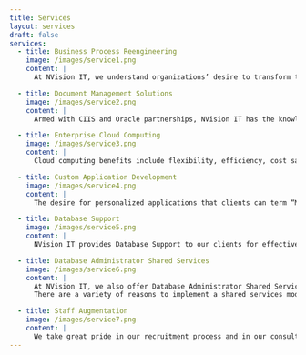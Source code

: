 ```yaml
---
title: Services
layout: services
draft: false
services:
  - title: Business Process Reengineering
    image: /images/service1.png
    content: |
      At NVision IT, we understand organizations’ desire to transform their business processes, re-prioritize tasks, and potentially change the way they work for their business to grow. In order to succeed, many organizations are using Business Process Reengineering to maintain effectiveness, stabilize performance issues and achieve significant improvements in overall organizational performance. We believe there is a need for constant change in business process models so that they are aligned with current business trends and allow for facilitation of fundamental transformations in organizations.Business Process Reengineering is a business strategy used to optimize profits and keep organizations up to date. It transforms all processes of the business, enabling growth and making the organization more cost-effective and time-efficient. Existing business processes are reviewed with new rules established and implemented as a part of reengineering. This enables our reengineering consultants to prepare a plan to modify existing processes and blend them in with the new business rules. We review the existing strategy and suggest new methodologies to improve the business processes and operational effectiveness. Once objectives are established, the team best suited to achieve the desired results will be identified. After a brainstorming session where the attributes of the new business processes are analyzed, a new business model is created. The client (along with our team) implements the plan that their organization will follow to achieve optimum performance. The quality of our product is reflected in our commitment and professionalism toward the advancement and success of our clients. Some of our technical expertise includes customizing Oracle Application processes to fit the unique needs of our clients in workflow customizations, Oracle Application Framework (OAF), custom forms, and PL/SQL procedures.

  - title: Document Management Solutions
    image: /images/service2.png
    content: |
      Armed with CIIS and Oracle partnerships, NVision IT has the knowledgeable team that can deliver solutions leveraging Enterprise Imaging Platform by Canon to customers seeking to automate document and image-related business processes and integrate them with enterprise applications such as Oracle E- Business suite or PeopleSoft. Enterprise Imaging Platform (EIP) is an innovative middleware platform that provides a rich set of input and output document creation, capture and processing services that integrate a variety of enterprise applications to automate business processes, such as those found in Finance, Accounting and Procurement functions.

  - title: Enterprise Cloud Computing
    image: /images/service3.png
    content: |
      Cloud computing benefits include flexibility, efficiency, cost savings, and strategic advantage. As an Oracle Cloud partner, NVision can offer both public cloud solutions and private cloud solutions. Oracle Cloud is the industry’s broadest and most integrated public cloud. It offers best-in- class services across software as a service (SaaS), platform as a service (PaaS), and infrastructure as a service (IaaS). NVision IT offers complete Oracle SaaS suite enterprise solutions such as accounting, HR, procurement, project management, service, sales management, marketing, transportation management, and supply chain.

  - title: Custom Application Development
    image: /images/service4.png
    content: |
      The desire for personalized applications that clients can term “My Application” is in high demand. Finding a solution that completely satisfies all requirements is almost nonexistent. Therefore, one has to build the application based on client-specific requirements. Custom Application Development allows solutions to be created based on client’s requirements, objectives and ideas. This complex process requires in-depth expertise in both development technologies and business processes. NVision IT has a technology-centric, enthusiastic and dedicated team who take a special interest in understanding clients’ requirements and objectives to fulfill the defined custom application development needs. Our methodology includes interacting with clients so that we understand their needs and develop an application solution together. We achieve this by coordinating and cooperating with our clients in every step of the process, resulting in a mutually beneficial relationship.  NVision IT follows a System Development Life Cycle approach for custom application development. Gathering requirements and analyzing the details helps our team visualize the outline of the application. This process and information helps in planning future phases of application development. Recording the collected data and sharing it with active team members enables a greater understanding of the application. Our system architecture experts prepare the required detailed diagrams, flow charts, etc., to facilitate application development and our experienced developers create the application during the design phase. Our subject matter experts oversee the entire process until development is completed. One of the final steps in the development process is to perform unit and integration testing to make sure the product meets the requirements and is bug free.   Some of our technical expertise includes customizing Oracle Application processes to fit the unique needs of our clients in workflow customizations, Oracle Application Framework (OAF), custom forms, and PL/SQL procedures.

  - title: Database Support
    image: /images/service5.png
    content: |
      NVision IT provides Database Support to our clients for effective functioning of database related queries. Our consultants have in-depth knowledge of database related activities and can assist clients with transactional guidance. Our Database experts are well versed with tasks including installation, configuration, patching, backups, etc. If there is a specialized client need we can match up our consultant’s expertise with their expectations.  We partner with our clients to understand their database requirements by assisting them with continuous monitoring, maintenance, and the protection of critical data. Once we understand our clients’ requirements, we provide them with a team of experienced support consultants who help them achieve their goals.    Our database experts are highly qualified professionals who are masters in handling complex ERP implementations, migrations, and upgrades. Using our database support services, you can reduce costs by standardizing regular database-related tasks, outsourcing continuous database maintenance, and enhancing database performance. We take on your database related worries so that you can concentrate on improving your business.  Our process-based approach enables clients to consolidate their end-to-end database services at an affordable price. We provide specialized and cost-effective database services to our clients, exclusively designed to address their unique business needs..

  - title: Database Administrator Shared Services
    image: /images/service6.png
    content: |
      At NVision IT, we also offer Database Administrator Shared Services which enables us to utilize the services of our database administrators in multiple locations. The DBA shared services allows us to deliver similar database tasks without affecting quality and still maintaining the consistency of our work. It also enables us to improve our work efficiency, automate processes and utilize the services of database administrators across the globe.   The increasing demands for organizations to improve the quality of service delivery while maintaining or reducing operating costs are forcing them to try innovative methods to succeed.
      There are a variety of reasons to implement a shared services model including continuous improvement and reorganizing and reducing redundancy. This typically results in increases in quality, flexibility, and sustainable efficiencies as well as decreases in operating costs - all leading toward improved business operations.    Plans are carefully developed to establish methods for sharing information. We assess and group the common tasks across entities and analyze factors including requirements and feasibility. We perform a detailed assessment to develop plans to minimize the risks involved while the transformation occurs between consultant and client.    We strive to deliver shared services by the most effective methods available. We regularly monitor the entire process and implement continuous improvement adjustments to deliver the best results for our clients.

  - title: Staff Augmentation
    image: /images/service7.png
    content: |
      We take great pride in our recruitment process and in our consultants. Our consultants are selectively recruited based on their education, experience, and 'CAN DO' approach. Through our widespread network and extensive contacts, we are able to recruit highly skilled technical professionals who have in-depth knowledge of implementing ERP systems, developing custom applications and have Business Intelligence expertise. Our consultants team with clients to help bring their project goals to realization. They understand the importance of delivering world-class services and are aware that cultivating a healthy professional relationship are important factors for achieving success.    We understand that clients need consultants with varied skill sets at different phases of their projects. We are prepared to handle various technologies and expertise levels while keeping our clients’ satisfaction first and foremost. With NVision IT, you can have confidence that we will provide a highly skilled consultant who will not only deliver the desired application, but will also be a dedicated resource for your project.    Before determining which consultant will be right for the project, we perform a detailed study of your requirements. We follow a rigorous selection procedure, wherein the stages of resume review, preliminary screening, technical interview, and interpersonal skills assessment are thoughtfully followed in order to select the ideal candidate. We also perform reference checks to verify candidates have the relevant skillset and experience our clients expect.    We encourage our consultants to learn new technologies and be familiar with the latest trends so that they can easily adapt to clients’ changing requirements. Often we select consultants whose experience is tailored to our client’s project. If that is not feasible, we encourage our consultants to master the domains/platforms our clients need them to work on as quickly as possible. Being subject matter experts in related areas, our consultants are quick to learn and can adapt to the client requirements in a fairly short timeframe.
---
```

